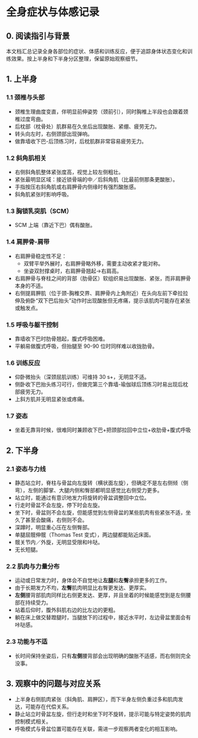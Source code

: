 # 全身症状与体感记录

## 0. 阅读指引与背景
本文档汇总记录全身各部位的症状、体感和训练反应，便于追踪身体状态变化和训练效果。按上半身和下半身分区整理，保留原始观察细节。

## 1. 上半身

### 1.1 颈椎与头部  
* 颈椎生理曲度变直，伴明显前伸姿势（颈前引），同时胸椎上半段也会跟着颈椎过度弯曲。
* 后枕部（枕骨处）肌群易在久坐后出现酸胀、紧绷、疲劳无力。  
* 转头向左时，右侧颈部出现弹响。  
* 做靠墙收下巴-后顶练习时，后枕肌群非常容易疲劳无力。  

### 1.2 斜角肌相关  
* 右侧斜角肌整体紧张度高，视觉上较左侧粗壮。  
* 紧张最明显区域：接近锁骨端的中／后斜角肌（比最前侧那条更酸胀）。  
* 手指按压右斜角肌或右肩胛骨内侧缘时有强烈酸胀感。  
* 斜角肌紧张时影响呼吸。  

### 1.3 胸锁乳突肌（SCM）  
*  SCM 上端（靠近下巴）偶有酸胀。  

### 1.4 肩胛骨-肩带  
* 右肩胛骨稳定性不足：  
  - 双臂平举外展时，右肩胛骨略外移，需要主动收紧才能对称。  
  - 坐姿双肘撑桌时，右肩胛骨翘起→右肩高。  
* 右肩胛骨与脊柱之间的背部（肋骨区）软组织易出现酸胀、紧张，而非肩胛骨本身的不适。  
* 右侧提肩胛肌（位于颈-胸椎交界、肩胛骨内上角附近）在头向左前下牵拉拉伸及俯卧“双下巴后抬头”动作时出现酸胀但无疼痛，提示该肌肉可能存在紧张或触发点。  

### 1.5 呼吸与躯干控制  
* 靠墙收下巴时肋骨翘起，腹式呼吸困难。  
* 平躺易做腹式呼吸，但抬腿至 90-90 位时同样难以收拢肋骨。  

### 1.6 训练反应  
* 仰卧微抬头（深颈屈肌训练）可维持 30 s+，无明显不适。  
* 侧卧收下巴抬头练习可行，但做完第三个靠墙-瑜伽球后顶练习时易出现后枕部疲劳无力。  
* 上斜方肌并无明显紧张或疼痛。  

### 1.7 姿态
* 坐着无靠背时候，很难同时兼顾收下巴+把颈部拉回中立位+收肋骨+腹式呼吸

## 2. 下半身

### 2.1 姿态与力线
* 静态站立时，脊柱与骨盆向左旋转（横状面左旋），但确定不是左右侧倾（侧弯），左侧的脚掌、大腿内侧和臀部都明显感觉比右侧受力更多。
* 站立时，能通过有意识地发力将旋转的骨盆调整回中立位。
* 行走时骨盆不会左旋，停下时会左旋。
* 坐下时，骨盆则不会左旋，但能感觉到左侧骨盆的某些肌肉有些紧张不适，坐久了甚至会酸痛，右侧则不会。
* 深蹲时，明显重心压在左侧臀部。
* 单腿屈髋伸髋（Thomas Test 变式），两边腿都能贴近床面。
* 髋关节内／外旋，无明显受限和咔哒。
* 无长短腿。

### 2.2 肌肉与力量分布
* 运动或日常发力时，身体会不自觉地让**左腿**和**左臀**承担更多的工作。
* 由于长期发力不均，**左臀**肌肉明显比右臀更发达、更厚实。
* **左侧**腰背部肌肉同样比右侧更发达、更厚，并且坐着的时候能感觉到是左侧腰部在持续受力。
* 站着后仰时，腹外斜肌右边的比左边的更粗。
* 躺在床上做交替蹬腿时，当腿放下的过程中，接近水平时，左边骨盆里面会有咔哒感。

### 2.3 功能与不适
* 长时间保持坐姿后，只有**左侧**腰背部会出现明确的酸胀不适感，而右侧则完全没事。

## 3. 观察中的问题与对应关系
* 上半身右侧肌肉紧张（斜角肌、肩胛区），而下半身左侧负重过多和肌肉发达，可能存在代偿关系。
* 静止站立时骨盆左旋，但行走时和坐下时不旋转，提示可能与特定姿势的肌肉控制模式相关。
* 呼吸模式与骨盆位置可能存在关联，需进一步观察两者变化的相互影响。 